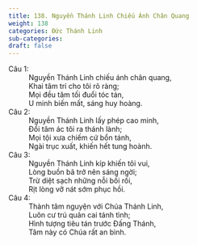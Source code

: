 ```yaml
---
title: 138. Nguyền Thánh Linh Chiếu Ánh Chân Quang
weight: 138
categories: Đức Thánh Linh
sub-categories: 
draft: false
---
```

<dl><dt>Câu 1:</dt><dd data-verse="1">Nguyền Thánh Linh chiếu ánh chân quang, <br/>Khai tâm trí cho tôi rõ ràng; <br/>Mọi đều tăm tối đuổi tóc tán, <br/>U minh biến mất, sáng huy hoàng. </dd><dt>Câu 2:</dt><dd data-verse="2">Nguyền Thánh Linh lấy phép cao minh, <br/>Đổi tâm ác tôi ra thánh lành; <br/>Mọi tội xưa chiếm cứ bổn tánh, <br/>Ngài trục xuất, khiến hết tung hoành. </dd><dt>Câu 3:</dt><dd data-verse="3">Nguyền Thánh Linh kíp khiến tôi vui, <br/>Lòng buồn bã trở nên sáng ngời; <br/>Trừ diệt sạch những nỗi bối rối, <br/>Rịt lòng vỡ nát sớm phục hồi. </dd><dt>Câu 4:</dt><dd data-verse="4">Thành tâm nguyện với Chúa Thánh Linh, <br/>Luôn cư trú quản cai tánh tình; <br/>Hình tượng tiêu tán trước Đấng Thánh, <br/>Tâm này có Chúa rất an bình. </dd></dl>